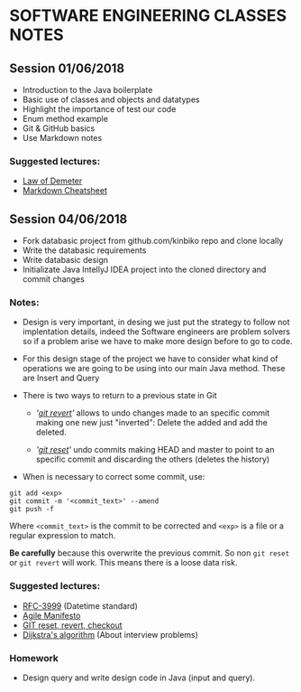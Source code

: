 # SOFTWARE ENGINEERING CLASSES NOTES

## Session 01/06/2018

- Introduction to the Java boilerplate
- Basic use of classes and objects and datatypes 
- Highlight the importance of test our code 
- Enum method example 
- Git & GitHub basics 
- Use Markdown notes

### Suggested lectures:

* [Law of Demeter](https://en.wikipedia.org/wiki/Law_of_Demeter)
* [Markdown Cheatsheet](https://github.com/adam-p/markdown-here/wiki/Markdown-Cheatsheet)

## Session 04/06/2018
- Fork databasic project from github.com/kinbiko repo and clone locally
- Write the databasic requirements
- Write databasic design
- Initializate Java IntellyJ IDEA project into the cloned directory and commit changes

### Notes:
-  Design is very important, in desing we just put the strategy to follow not implentation details, indeed the Software engineers are 
problem solvers so if a problem arise we have to make more design before to go to code.

- For this design stage of the project we have to consider what kind of operations we are going to be using into our main Java method.
These are Insert and Query

- There is two ways to return to a previous state in Git 
	- _'[git revert](https://www.atlassian.com/git/tutorials/undoing-changes/git-revert)'_ allows to undo changes made to an specific commit making one new just "inverted": Delete the added and add the deleted.

	- _'[git reset](https://www.atlassian.com/git/tutorials/undoing-changes/git-reset)'_ undo commits making HEAD and master to point to an specific commit and discarding the others (deletes the history)

- When is necessary to correct some commit, use:
```git
git add <exp>
git commit -m '<commit_text>' --amend
git push -f
```
Where `<commit_text>` is the commit to be corrected and `<exp>` is a file or a regular expression to match.

**Be carefully** because this overwrite the previous commit. So non `git reset` or `git revert` will work. This means there is a loose data risk.

### Suggested lectures:
* [RFC-3999](https://www.ietf.org/rfc/rfc3339.txt) (Datetime standard)
* [Agile Manifesto](http://agilemanifesto.org/)
* [GIT reset, revert, checkout](https://www.atlassian.com/git/tutorials/resetting-checking-out-and-reverting)
* [Dijkstra's algorithm](https://en.wikipedia.org/wiki/Dijkstra%27s_algorithm) (About interview problems)

### Homework
- Design query and write design code in Java (input and query).
